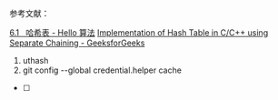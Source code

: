 

参考文献：

>
[6.1   哈希表 - Hello 算法](https://www.hello-algo.com/chapter_hashing/hash_map/)
[Implementation of Hash Table in C/C++ using Separate Chaining - GeeksforGeeks](https://www.geeksforgeeks.org/implementation-of-hash-table-in-c-using-separate-chaining/#)


1. uthash
2. git config --global credential.helper cache

 - [ ] 